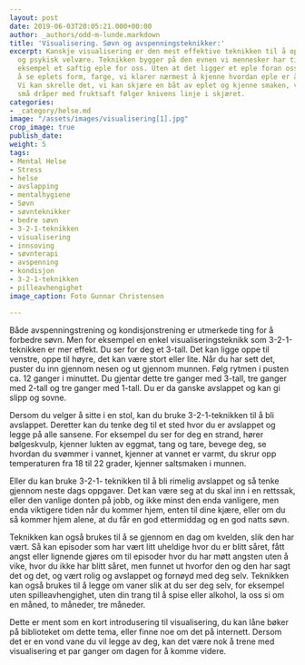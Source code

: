 ```yaml
---
layout: post
date: 2019-06-03T20:05:21.000+00:00
author: _authors/odd-m-lunde.markdown
title: 'Visualisering. Søvn og avspenningsteknikker:'
excerpt: Kanskje visualisering er den mest effektive teknikken til å oppnå fysisk
  og psykisk velvære. Teknikken bygger på den evnen vi mennesker har til å se, for
  eksempel et saftig eple for oss. Uten at det ligger et eple foran oss, klarer vi
  å se eplets form, farge, vi klarer nærmest å kjenne hvordan eple er å holde i hånden.
  Vi kan skrelle det, vi kan skjære en båt av eplet og kjenne smaken, vi kan se hvordan
  små dråper med fruktsaft følger knivens linje i skjæret.
categories:
- _category/helse.md
image: "/assets/images/visualisering[1].jpg"
crop_image: true
publish_date: 
weight: 5
tags:
- Mental Helse
- Stress
- helse
- avslapping
- mentalhygiene
- Søvn
- søvnteknikker
- bedre søvn
- 3-2-1-teknikken
- visualisering
- innsoving
- søvnterapi
- avspenning
- kondisjon
- 3-2-1-teknikken
- pilleavhengighet
image_caption: Foto Gunnar Christensen

---
```

Både avspenningstrening og kondisjonstrening er utmerkede ting for å forbedre søvn. Men for eksempel en enkel visualiseringsteknikk som 3-2-1-teknikken er mer effekt. Du ser for deg et 3-tall. Det kan ligge oppe til venstre, oppe til høyre, det kan være stort eller lite. Når du har sett det, puster du inn gjennom nesen og ut gjennom munnen. Følg rytmen i pusten ca. 12 ganger i minuttet. Du gjentar dette tre ganger med 3-tall, tre ganger med 2-tall og tre ganger med 1-tall. Du er da ganske avslappet og kan gi slipp og sovne.

Dersom du velger å sitte i en stol, kan du bruke 3-2-1-teknikken til å bli avslappet. Deretter kan du tenke deg til et sted hvor du er avslappet og legge på alle sansene. For eksempel du ser for deg en strand, hører bølgeskvulp, kjenner lukten av eggmat, tang og tare, bevege deg, se hvordan du svømmer i vannet, kjenner at vannet er varmt, du skrur opp temperaturen fra 18 til 22 grader, kjenner saltsmaken i munnen.

Eller du kan bruke 3-2-1- teknikken til å bli rimelig avslappet og så tenke gjennom neste dags oppgaver. Det kan være seg at du skal inn i en rettssak, eller den vanlige donten på jobb, og ikke minst den enda vanligere, men enda viktigere tiden når du kommer hjem, enten til dine kjære, eller om du så kommer hjem alene, at du får en god ettermiddag og en god natts søvn.

Teknikken kan også brukes til å se gjennom en dag om kvelden, slik den har vært. Så kan episoder som har vært litt uheldige hvor du er blitt såret, fått angst eller lignende gjøres om til episoder hvor du har møtt angsten uten å vike, hvor du ikke har blitt såret, men funnet ut hvorfor den og den har sagt det og det, og vært rolig og avslappet og fornøyd med deg selv. Teknikken kan også brukes til å legge om vaner slik at du ser deg selv, for eksempel uten spilleavhengighet, uten din trang til å spise eller alkohol, la oss si om en måned, to måneder, tre måneder.

Dette er ment som en kort introdusering til visualisering, du kan låne bøker på biblioteket om dette tema, eller finne noe om det på internett. Dersom det er en vond vane du vil legge av deg, kan det være nok å trene med visualisering et par ganger om dagen for å komme videre. 